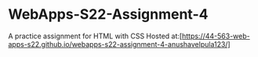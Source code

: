 # WebApps-S22-Assignment-4
A practice assignment for HTML with CSS
Hosted at:[https://44-563-web-apps-s22.github.io/webapps-s22-assignment-4-anushavelpula123/]


